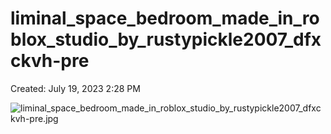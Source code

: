 # liminal_space_bedroom_made_in_roblox_studio_by_rustypickle2007_dfxckvh-pre

Created: July 19, 2023 2:28 PM

![liminal_space_bedroom_made_in_roblox_studio_by_rustypickle2007_dfxckvh-pre.jpg](liminal_space_bedroom_made_in_roblox_studio_by_rus%20410d15cb067a48a8834795a821989c5c/liminal_space_bedroom_made_in_roblox_studio_by_rustypickle2007_dfxckvh-pre.jpg)